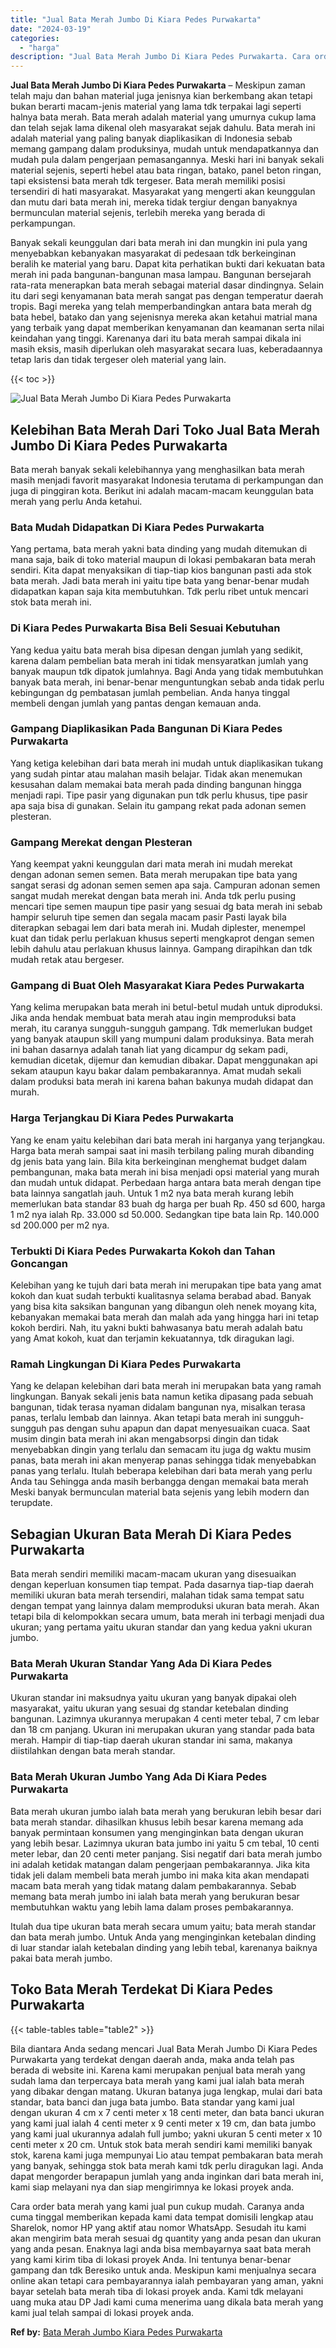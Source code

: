 ```yaml
---
title: "Jual Bata Merah Jumbo Di Kiara Pedes Purwakarta"
date: "2024-03-19"
categories: 
  - "harga"
description: "Jual Bata Merah Jumbo Di Kiara Pedes Purwakarta. Cara order bata merah yang kami jual pun cukup mudah. Caranya anda cuma tinggal memberikan kepada kami data..."
---
```


**Jual Bata Merah Jumbo Di Kiara Pedes Purwakarta** – Meskipun zaman telah maju dan bahan material juga jenisnya kian berkembang akan tetapi bukan berarti macam-jenis material yang lama tdk terpakai lagi seperti halnya bata merah. Bata merah adalah material yang umurnya cukup lama dan telah sejak lama dikenal oleh masyarakat sejak dahulu. Bata merah ini adalah material yang paling banyak diaplikasikan di Indonesia sebab memang gampang dalam produksinya, mudah untuk mendapatkannya dan mudah pula dalam pengerjaan pemasangannya. Meski hari ini banyak sekali material sejenis, seperti hebel atau bata ringan, batako, panel beton ringan, tapi eksistensi bata merah tdk tergeser. Bata merah memiliki posisi tersendiri di hati masyarakat. Masyarakat yang mengerti akan keunggulan dan mutu dari bata merah ini, mereka tidak tergiur dengan banyaknya bermunculan material sejenis, terlebih mereka yang berada di perkampungan.

Banyak sekali keunggulan dari bata merah ini dan mungkin ini pula yang menyebabkan kebanyakan masyarakat di pedesaan tdk berkeinginan beralih ke material yang baru. Dapat kita perhatikan bukti dari kekuatan bata merah ini pada bangunan-bangunan masa lampau. Bangunan bersejarah rata-rata menerapkan bata merah sebagai material dasar dindingnya. Selain itu dari segi kenyamanan bata merah sangat pas dengan temperatur daerah tropis. Bagi mereka yang telah memperbandingkan antara bata merah dg bata hebel, batako dan yang sejenisnya mereka akan ketahui matrial mana yang terbaik yang dapat memberikan kenyamanan dan keamanan serta nilai keindahan yang tinggi. Karenanya dari itu bata merah sampai dikala ini masih eksis, masih diperlukan oleh masyarakat secara luas, keberadaannya tetap laris dan tidak tergeser oleh material yang lain.

{{< toc >}}

![Jual Bata Merah Jumbo Di Kiara Pedes Purwakarta](/images/jual-bata-merah-22.png)

## Kelebihan Bata Merah Dari Toko Jual Bata Merah Jumbo Di Kiara Pedes Purwakarta

Bata merah banyak sekali kelebihannya yang menghasilkan bata merah masih menjadi favorit masyarakat Indonesia terutama di perkampungan dan juga di pinggiran kota. Berikut ini adalah macam-macam keunggulan bata merah yang perlu Anda ketahui.

### Bata Mudah Didapatkan Di Kiara Pedes Purwakarta

Yang pertama, bata merah yakni bata dinding yang mudah ditemukan di mana saja, baik di toko material maupun di lokasi pembakaran bata merah sendiri. Kita dapat menyaksikan di tiap-tiap kios bangunan pasti ada stok bata merah. Jadi bata merah ini yaitu tipe bata yang benar-benar mudah didapatkan kapan saja kita membutuhkan. Tdk perlu ribet untuk mencari stok bata merah ini.

### Di Kiara Pedes Purwakarta Bisa Beli Sesuai Kebutuhan

Yang kedua yaitu bata merah bisa dipesan dengan jumlah yang sedikit, karena dalam pembelian bata merah ini tidak mensyaratkan jumlah yang banyak maupun tdk dipatok jumlahnya. Bagi Anda yang tidak membutuhkan banyak bata merah, ini benar-benar menguntungkan sebab anda tidak perlu kebingungan dg pembatasan jumlah pembelian. Anda hanya tinggal membeli dengan jumlah yang pantas dengan kemauan anda.

### Gampang Diaplikasikan Pada Bangunan Di Kiara Pedes Purwakarta

Yang ketiga kelebihan dari bata merah ini mudah untuk diaplikasikan tukang yang sudah pintar atau malahan masih belajar. Tidak akan menemukan kesusahan dalam memakai bata merah pada dinding bangunan hingga menjadi rapi. Tipe pasir yang digunakan pun tdk perlu khusus, tipe pasir apa saja bisa di gunakan. Selain itu gampang rekat pada adonan semen plesteran.

### Gampang Merekat dengan Plesteran

Yang keempat yakni keunggulan dari mata merah ini mudah merekat dengan adonan semen semen. Bata merah merupakan tipe bata yang sangat serasi dg adonan semen semen apa saja. Campuran adonan semen sangat mudah merekat dengan bata merah ini. Anda tdk perlu pusing mencari tipe semen maupun tipe pasir yang sesuai dg bata merah ini sebab hampir seluruh tipe semen dan segala macam pasir Pasti layak bila diterapkan sebagai lem dari bata merah ini. Mudah diplester, menempel kuat dan tidak perlu perlakuan khusus seperti mengkaprot dengan semen lebih dahulu atau perlakuan khusus lainnya. Gampang dirapihkan dan tdk mudah retak atau bergeser.

### Gampang di Buat Oleh Masyarakat Kiara Pedes Purwakarta

Yang kelima merupakan bata merah ini betul-betul mudah untuk diproduksi. Jika anda hendak membuat bata merah atau ingin memproduksi bata merah, itu caranya sungguh-sungguh gampang. Tdk memerlukan budget yang banyak ataupun skill yang mumpuni dalam produksinya. Bata merah ini bahan dasarnya adalah tanah liat yang dicampur dg sekam padi, kemudian dicetak, dijemur dan kemudian dibakar. Dapat menggunakan api sekam ataupun kayu bakar dalam pembakarannya. Amat mudah sekali dalam produksi bata merah ini karena bahan bakunya mudah didapat dan murah.

### Harga Terjangkau Di Kiara Pedes Purwakarta

Yang ke enam yaitu kelebihan dari bata merah ini harganya yang terjangkau. Harga bata merah sampai saat ini masih terbilang paling murah dibanding dg jenis bata yang lain. Bila kita berkeinginan menghemat budget dalam pembangunan, maka bata merah ini bisa menjadi opsi material yang murah dan mudah untuk didapat. Perbedaan harga antara bata merah dengan tipe bata lainnya sangatlah jauh. Untuk 1 m2 nya bata merah kurang lebih memerlukan bata standar 83 buah dg harga per buah Rp. 450 sd 600, harga 1 m2 nya ialah Rp. 33.000 sd 50.000. Sedangkan tipe bata lain Rp. 140.000 sd 200.000 per m2 nya.

### Terbukti Di Kiara Pedes Purwakarta Kokoh dan Tahan Goncangan

Kelebihan yang ke tujuh dari bata merah ini merupakan tipe bata yang amat kokoh dan kuat sudah terbukti kualitasnya selama berabad abad. Banyak yang bisa kita saksikan bangunan yang dibangun oleh nenek moyang kita, kebanyakan memakai bata merah dan malah ada yang hingga hari ini tetap kokoh berdiri. Nah, itu yakni bukti bahwasanya batu merah adalah batu yang Amat kokoh, kuat dan terjamin kekuatannya, tdk diragukan lagi.

### Ramah Lingkungan Di Kiara Pedes Purwakarta

Yang ke delapan kelebihan dari bata merah ini merupakan bata yang ramah lingkungan. Banyak sekali jenis bata namun ketika dipasang pada sebuah bangunan, tidak terasa nyaman didalam bangunan nya, misalkan terasa panas, terlalu lembab dan lainnya. Akan tetapi bata merah ini sungguh-sungguh pas dengan suhu apapun dan dapat menyesuaikan cuaca. Saat musim dingin bata merah ini akan mengabsorpsi dingin dan tidak menyebabkan dingin yang terlalu dan semacam itu juga dg waktu musim panas, bata merah ini akan menyerap panas sehingga tidak menyebabkan panas yang terlalu. Itulah beberapa kelebihan dari bata merah yang perlu Anda tau Sehingga anda masih berbangga dengan memakai bata merah Meski banyak bermunculan material bata sejenis yang lebih modern dan terupdate.

## Sebagian Ukuran Bata Merah Di Kiara Pedes Purwakarta

Bata merah sendiri memiliki macam-macam ukuran yang disesuaikan dengan keperluan konsumen tiap tempat. Pada dasarnya tiap-tiap daerah memiliki ukuran bata merah tersendiri, malahan tidak sama tempat satu dengan tempat yang lainnya dalam memproduksi ukuran bata merah. Akan tetapi bila di kelompokkan secara umum, bata merah ini terbagi menjadi dua ukuran; yang pertama yaitu ukuran standar dan yang kedua yakni ukuran jumbo.

### Bata Merah Ukuran Standar Yang Ada Di Kiara Pedes Purwakarta

Ukuran standar ini maksudnya yaitu ukuran yang banyak dipakai oleh masyarakat, yaitu ukuran yang sesuai dg standar ketebalan dinding bangunan. Lazimnya ukurannya merupakan 4 centi meter tebal, 7 cm lebar dan 18 cm panjang. Ukuran ini merupakan ukuran yang standar pada bata merah. Hampir di tiap-tiap daerah ukuran standar ini sama, makanya diistilahkan dengan bata merah standar.

### Bata Merah Ukuran Jumbo Yang Ada Di Kiara Pedes Purwakarta

Bata merah ukuran jumbo ialah bata merah yang berukuran lebih besar dari bata merah standar. dihasilkan khusus lebih besar karena memang ada banyak permintaan konsumen yang menginginkan bata dengan ukuran yang lebih besar. Lazimnya ukuran bata jumbo ini yaitu 5 cm tebal, 10 centi meter lebar, dan 20 centi meter panjang. Sisi negatif dari bata merah jumbo ini adalah ketidak matangan dalam pengerjaan pembakarannya. Jika kita tidak jeli dalam membeli bata merah jumbo ini maka kita akan mendapati macam bata merah yang tidak matang dalam pembakarannya. Sebab memang bata merah jumbo ini ialah bata merah yang berukuran besar membutuhkan waktu yang lebih lama dalam proses pembakarannya.

Itulah dua tipe ukuran bata merah secara umum yaitu; bata merah standar dan bata merah jumbo. Untuk Anda yang menginginkan ketebalan dinding di luar standar ialah ketebalan dinding yang lebih tebal, karenanya baiknya pakai bata merah jumbo.

## Toko Bata Merah Terdekat Di Kiara Pedes Purwakarta

{{< table-tables table="table2" >}}

Bila diantara Anda sedang mencari Jual Bata Merah Jumbo Di Kiara Pedes Purwakarta yang terdekat dengan daerah anda, maka anda telah pas berada di website ini. Karena kami merupakan penjual bata merah yang sudah lama dan terpercaya bata merah yang kami jual ialah bata merah yang dibakar dengan matang. Ukuran batanya juga lengkap, mulai dari bata standar, bata banci dan juga bata jumbo. Bata standar yang kami jual dengan ukuran 4 cm x 7 centi meter x 18 centi meter, dan bata banci ukuran yang kami jual ialah 4 centi meter x 9 centi meter x 19 cm, dan bata jumbo yang kami jual ukurannya adalah full jumbo; yakni ukuran 5 centi meter x 10 centi meter x 20 cm. Untuk stok bata merah sendiri kami memiliki banyak stok, karena kami juga mempunyai Lio atau tempat pembakaran bata merah yang banyak, sehingga stok bata merah kami tdk perlu diragukan lagi. Anda dapat mengorder berapapun jumlah yang anda inginkan dari bata merah ini, kami siap melayani nya dan siap mengirimnya ke lokasi proyek anda.

Cara order bata merah yang kami jual pun cukup mudah. Caranya anda cuma tinggal memberikan kepada kami data tempat domisili lengkap atau Sharelok, nomor HP yang aktif atau nomor WhatsApp. Sesudah itu kami akan mengirim bata merah sesuai dg quantity yang anda pesan dan ukuran yang anda pesan. Enaknya lagi anda bisa membayarnya saat bata merah yang kami kirim tiba di lokasi proyek Anda. Ini tentunya benar-benar gampang dan tdk Beresiko untuk anda. Meskipun kami menjualnya secara online akan tetapi cara pembayarannya ialah pembayaran yang aman, yakni bayar setelah bata merah tiba di lokasi proyek anda. Kami tdk melayani uang muka atau DP Jadi kami cuma menerima uang dikala bata merah yang kami jual telah sampai di lokasi proyek anda.

**Ref by:** [Bata Merah Jumbo Kiara Pedes Purwakarta](https://id.wikipedia.org/wiki/Bata)
